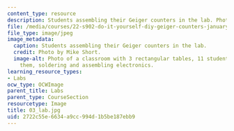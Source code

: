```yaml
---
content_type: resource
description: Students assembling their Geiger counters in the lab. Photo by Mike Short.
file: /media/courses/22-s902-do-it-yourself-diy-geiger-counters-january-iap-2015/2722c55e6634a9cc994d1b5be187ebb9_03_lab.jpg
file_type: image/jpeg
image_metadata:
  caption: Students assembling their Geiger counters in the lab.
  credit: Photo by Mike Short.
  image-alt: Photo of a classroom with 3 rectangular tables, 11 students seated around
    them, soldering and assembling electronics.
learning_resource_types:
- Labs
ocw_type: OCWImage
parent_title: Labs
parent_type: CourseSection
resourcetype: Image
title: 03_lab.jpg
uid: 2722c55e-6634-a9cc-994d-1b5be187ebb9
---
```

